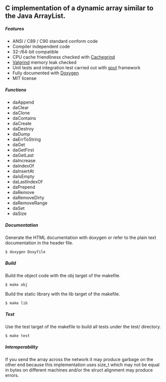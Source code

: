 ## C implementation of a dynamic array similar to the Java ArrayList.

##### Features
* ANSI / C89 / C90 standard conform code
* Compiler independent code
* 32-/64-bit compatible 
* CPU cache friendliness checked with [Cachegrind](http://www.valgrind.org)
* [Valgrind](http://www.valgrind.org) memory leak checked
* Unit tests and integration test carried out with [sput](http://www.lingua-systems.com/unit-testing/) framework
* Fully documented with [Doxygen](http://www.doxygen.org)
* MIT license

##### Functions 

* daAppend
* daClear
* daClone
* daContains
* daCreate
* daDestroy
* daDump
* daErrToString
* daGet
* daGetFirst
* daGetLast
* daIncrease
* daIndexOf
* daInsertAt
* daIsEmpty
* daLastIndexOf
* daPrepend
* daRemove
* daRemoveDirty
* daRemoveRange
* daSet
* daSize

##### Documentation
Generate the HTML documentation with doxygen or refer to the plain text documentation in the header file.
```
$ doxygen Doxyfile
```

##### Build
Build the object code with the obj target of the makefile.
```
$ make obj
```

Build the static library with the lib target of the makefile.
```
$ make lib
```
##### Test
Use the test target of the makefile to build all tests under the test/ directory.
```
$ make test
```
##### Interoperability
If you send the array across the network it may produce garbage on the other end because this implementation uses size_t which may not be equal in bytes on different machines and/or the struct alignment may produce errors.
